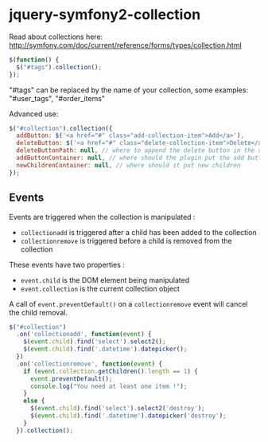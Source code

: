 jquery-symfony2-collection
==========================

Read about collections here:
http://symfony.com/doc/current/reference/forms/types/collection.html


```js
$(function() {
  $("#tags").collection();
});
```

"#tags" can be replaced by the name of your collection, some examples: "#user_tags", "#order_items"

Advanced use:

```js
$("#collection").collection({
  addButton: $('<a href="#" class="add-collection-item">Add</a>'),
  deleteButton: $('<a href="#" class="delete-collection-item">Delete</a>'),
  deleteButtonPath: null, // where to append the delete button in the new child
  addButtonContainer: null, // where should the plugin put the add button
  newChildrenContainer: null, // where should it put new children
});
```

Events
------

Events are triggered when the collection is manipulated :

- ```collectionadd``` is triggered after a child has been added to the collection
- ```collectionremove``` is triggered before a child is removed from the collection

These events have two properties :

- ```event.child``` is the DOM element being manipulated
- ```event.collection``` is the current collection object

A call of ```event.preventDefault()``` on a ```collectionremove``` event
will cancel the child removal.

```js
$("#collection")
  .on('collectionadd', function(event) {
    $(event.child).find('select').select2();
    $(event.child).find('.datetime').datepicker();
  })
  .on('collectionremove', function(event) {
    if (event.collection.getChildren().length == 1) {
      event.preventDefault();
      console.log("You need at least one item !");
    }
    else {
      $(event.child).find('select').select2('destroy');
      $(event.child).find('.datetime').datepicker('destroy');
    }
  }).collection();
```
